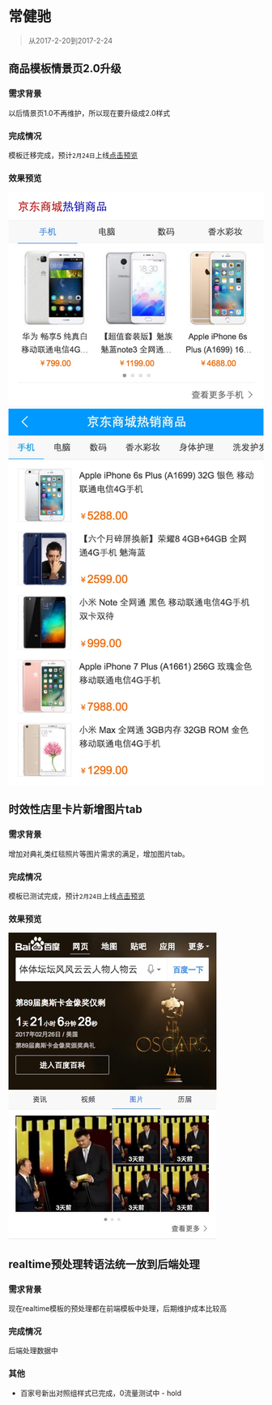 # 常健驰

> 从2017-2-20到2017-2-24

## 商品模板情景页2.0升级

### 需求背景

以后情景页1.0不再维护，所以现在要升级成2.0样式

### 完成情况

模板迁移完成，预计`2月24日`上线[点击预览](http://cp01-ala-fe-5.epc.baidu.com:8003/s?word=%E4%BA%AC%E4%B8%9C&ts=9232185&t_kt=103&rsv_iqid=7225077591904613182&sa=ihr_1&rsv_sug4=1596&ss=001)

### 效果预览

<img src="./img/changjianchi/sp.png">

<img src="./img/changjianchi/sp2.png">

## 时效性店里卡片新增图片tab

### 需求背景

增加对典礼类红毯照片等图片需求的满足，增加图片tab。

### 完成情况

模板已测试完成，预计`2月24日`上线[点击预览](https://wwwhttps.baidu.com/s?dev=1&dev_workspace=platform&dev_module=aladdin-wise&dev_tpl=sg_operate&dev_path=searchaladdin&dev_tpltype=default&sid=99999&dev_online=1&wd=%E4%BD%93%E4%BD%93%E5%9D%9B%E5%9D%9B%E9%A3%8E%E9%A3%8E%E4%BA%91%E4%BA%91%E4%BA%BA%E7%89%A9%E4%BA%BA%E7%89%A9%E4%BA%91%E4%BA%BA%E7%89%A9&word=%E4%BD%93%E4%BD%93%E5%9D%9B%E5%9D%9B%E9%A3%8E%E9%A3%8E%E4%BA%91%E4%BA%91%E4%BA%BA%E7%89%A9%E4%BA%BA%E7%89%A9%E4%BA%91%E4%BA%BA%E7%89%A9)

### 效果预览

<img src="./img/changjianchi/dl.png">

## realtime预处理转语法统一放到后端处理

### 需求背景

现在realtime模板的预处理都在前端模板中处理，后期维护成本比较高

### 完成情况

后端处理数据中

### 其他

* 百家号新出对照组样式已完成，0流量测试中 - hold

<style>
    .markdown-body img {
        width: 375px;
        border: 1px solid #ccc;
        box-shadow: 5px 5px 5px #ccc;
        margin-left: 30px;
    }
</style>
